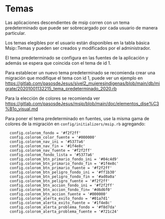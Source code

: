 # Temas

Las aplicaciones descendientes de msip corren con un tema predeterminado
que puede ser sobrecargado por cada usuario de manera particular.

Los temas elegibles por el usuario están disponibles en la tabla
básica Msip::Temas y pueden ser creados y modificados por el administrador.

El tema predeterminado se configura en las fuentes de la aplicación y 
además se espera que coincida con el tema de id 1.

Para establecer un nuevo tema predeterminado se recomienda crear una migración
que modifique el tema con id 1, puede ver un ejemplo en
<https://gitlab.com/pasosdeJesus/sivel2_mujeresindigenas/blob/main/db/migrate/20201001132215_tema_predeterminado_2020.rb>

Para la elección de colores se recomienda ver
<https://gitlab.com/pasosdeJesus/msip/blob/main/doc/elementos_dise%C3%B1o_visual.md>

Para poner el tema predeterminado en fuentes, use la misma gama
de colores de la migración en `config/initializers/msip.rb` agregando:
```
  config.colorom_fondo = '#f2f2ff'
  config.colorom_color_fuente = '#000000'
  config.colorom_nav_ini = '#5377a6'
  config.colorom_nav_fin = '#1f4e8c'
  config.colorom_nav_fuente = '#f2f2ff'
  config.colorom_fondo_lista = '#5377a6'
  config.colorom_btn_primario_fondo_ini = '#04c4d9'
  config.colorom_btn_primario_fondo_fin = '#1f4e8c'
  config.colorom_btn_primario_fuente = '#f2f2ff'
  config.colorom_btn_peligro_fondo_ini = '#ff1b30'
  config.colorom_btn_peligro_fondo_fin = '#ad0a0a'
  config.colorom_btn_peligro_fuente = '#f2f2ff'
  config.colorom_btn_accion_fondo_ini = '#f2f2ff'
  config.colorom_btn_accion_fondo_fin= '#d6d6f0'
  config.colorom_btn_accion_fuente = '#000000'
  config.colorom_alerta_exito_fondo = '#01a7d1'
  config.colorom_alerta_exito_fuente = '#1f4e8c'
  config.colorom_alerta_problema_fondo = '#f8d7da'
  config.colorom_alerta_problema_fuente = '#721c24'
```
